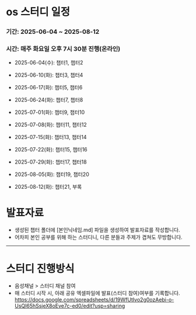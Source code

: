 # os 스터디 일정
### 기간: 2025-06-04 ~ 2025-08-12
### 시간: 매주 화요일 오후 7시 30분 진행(온라인)

- 2025-06-04(수): 챕터1, 챕터2

- 2025-06-10(화): 챕터3, 챕터4

- 2025-06-17(화): 챕터5, 챕터6

- 2025-06-24(화): 챕터7, 챕터8

- 2025-07-01(화): 챕터9, 챕터10

- 2025-07-08(화): 챕터11, 챕터12

- 2025-07-15(화): 챕터13, 챕터14

- 2025-07-22(화): 챕터15, 챕터16

- 2025-07-29(화): 챕터17, 챕터18

- 2025-08-05(화): 챕터19, 챕터20

- 2025-08-12(화): 챕터21, 부록

# 발표자료
- 생성된 챕터 폴더에 [본인닉네임.md] 파일을 생성하여 발표자료를 작성합니다.
- 어차피 본인 공부를 위해 하는 스터디니, 다른 분들과 주제가 겹쳐도 무방합니다.

---

# 스터디 진행방식
- 음성채널 > 스터디 채널 참여
- 매 스터디 시작 시, 아래 공유 엑셀파일에 발표(스터디 참여)여부를 기록합니다.
https://docs.google.com/spreadsheets/d/19WfUtIvo2g0ozAebi-o-UsQl65hSsjeX8oEve7c-ed0/edit?usp=sharing
